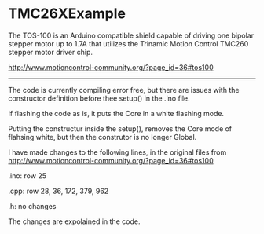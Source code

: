 # TMC26XExample
The TOS-100 is an Arduino compatible shield capable of driving one bipolar stepper motor up to 1.7A that utilizes the Trinamic Motion Control TMC260 stepper motor driver chip.

http://www.motioncontrol-community.org/?page_id=36#tos100

---

The code is currently compiling error free, but there are issues with the constructor definition before thee setup() in the .ino file.

If flashing the code as is, it puts the Core in a white flashing mode.

Putting the constructur inside the setup(), removes the Core mode of flahsing white, but then the construtor is no longer Global.

I have made changes to the following lines, in the original files from http://www.motioncontrol-community.org/?page_id=36#tos100

.ino: row 25

.cpp: row 28, 36, 172, 379, 962

.h: no changes

The changes are expolained in the code.
